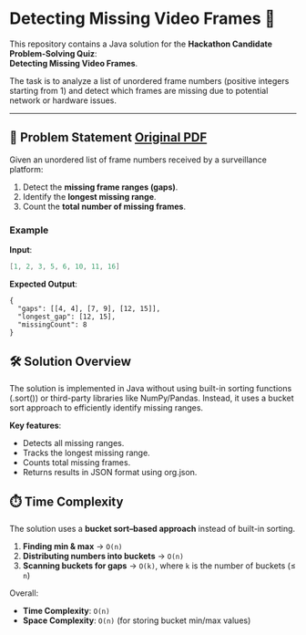 # Detecting Missing Video Frames 🎥

This repository contains a Java solution for the **Hackathon Candidate Problem-Solving Quiz**:  
**Detecting Missing Video Frames**.

The task is to analyze a list of unordered frame numbers (positive integers starting from 1) and detect which frames are missing due to potential network or hardware issues.

---

## 🚀 Problem Statement [Original PDF](files/Quiz.pdf)

Given an unordered list of frame numbers received by a surveillance platform:

1. Detect the **missing frame ranges (gaps)**.  
2. Identify the **longest missing range**.  
3. Count the **total number of missing frames**.  

### Example

**Input**:
```java
[1, 2, 3, 5, 6, 10, 11, 16]
```
**Expected Output**:
```
{
  "gaps": [[4, 4], [7, 9], [12, 15]],
  "longest_gap": [12, 15],
  "missingCount": 8
}
```

## 🛠️ Solution Overview

The solution is implemented in Java without using built-in sorting functions (.sort()) or third-party libraries like NumPy/Pandas.
Instead, it uses a bucket sort approach to efficiently identify missing ranges.

**Key features**:
* Detects all missing ranges.
* Tracks the longest missing range.
* Counts total missing frames.
* Returns results in JSON format using org.json.

## ⏱️ Time Complexity

The solution uses a **bucket sort–based approach** instead of built-in sorting.

1. **Finding min & max** → `O(n)`  
2. **Distributing numbers into buckets** → `O(n)`  
3. **Scanning buckets for gaps** → `O(k)`, where `k` is the number of buckets (≤ `n`)  

Overall:
- **Time Complexity**: `O(n)`  
- **Space Complexity**: `O(n)` (for storing bucket min/max values)
